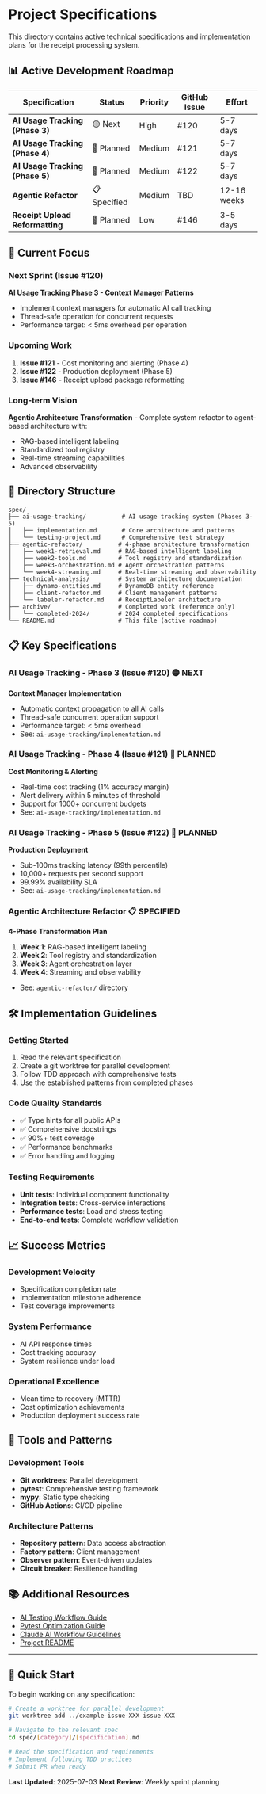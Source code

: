 # Project Specifications

This directory contains active technical specifications and implementation plans for the receipt processing system.

## 📊 Active Development Roadmap

| Specification | Status | Priority | GitHub Issue | Effort |
|---------------|--------|----------|--------------|---------|
| **AI Usage Tracking (Phase 3)** | 🟡 Next | High | #120 | 5-7 days |
| **AI Usage Tracking (Phase 4)** | 🔴 Planned | Medium | #121 | 5-7 days |
| **AI Usage Tracking (Phase 5)** | 🔴 Planned | Medium | #122 | 5-7 days |
| **Agentic Refactor** | 📋 Specified | Medium | TBD | 12-16 weeks |
| **Receipt Upload Reformatting** | 🔴 Planned | Low | #146 | 3-5 days |

## 🎯 Current Focus

### **Next Sprint (Issue #120)**
**AI Usage Tracking Phase 3 - Context Manager Patterns**
- Implement context managers for automatic AI call tracking
- Thread-safe operation for concurrent requests
- Performance target: < 5ms overhead per operation

### **Upcoming Work**
1. **Issue #121** - Cost monitoring and alerting (Phase 4)
2. **Issue #122** - Production deployment (Phase 5)
3. **Issue #146** - Receipt upload package reformatting

### **Long-term Vision**
**Agentic Architecture Transformation** - Complete system refactor to agent-based architecture with:
- RAG-based intelligent labeling
- Standardized tool registry
- Real-time streaming capabilities
- Advanced observability

## 📁 Directory Structure

```
spec/
├── ai-usage-tracking/          # AI usage tracking system (Phases 3-5)
│   ├── implementation.md       # Core architecture and patterns
│   └── testing-project.md      # Comprehensive test strategy
├── agentic-refactor/          # 4-phase architecture transformation
│   ├── week1-retrieval.md     # RAG-based intelligent labeling
│   ├── week2-tools.md         # Tool registry and standardization
│   ├── week3-orchestration.md # Agent orchestration patterns
│   └── week4-streaming.md     # Real-time streaming and observability
├── technical-analysis/        # System architecture documentation
│   ├── dynamo-entities.md     # DynamoDB entity reference
│   ├── client-refactor.md     # Client management patterns
│   └── labeler-refactor.md    # ReceiptLabeler architecture
├── archive/                   # Completed work (reference only)
│   └── completed-2024/        # 2024 completed specifications
└── README.md                  # This file (active roadmap)
```

## 📋 Key Specifications

### **AI Usage Tracking - Phase 3 (Issue #120)** 🟡 NEXT
**Context Manager Implementation**
- Automatic context propagation to all AI calls
- Thread-safe concurrent operation support
- Performance target: < 5ms overhead
- See: `ai-usage-tracking/implementation.md`

### **AI Usage Tracking - Phase 4 (Issue #121)** 🔴 PLANNED
**Cost Monitoring & Alerting**
- Real-time cost tracking (1% accuracy margin)
- Alert delivery within 5 minutes of threshold
- Support for 1000+ concurrent budgets
- See: `ai-usage-tracking/implementation.md`

### **AI Usage Tracking - Phase 5 (Issue #122)** 🔴 PLANNED
**Production Deployment**
- Sub-100ms tracking latency (99th percentile)
- 10,000+ requests per second support
- 99.99% availability SLA
- See: `ai-usage-tracking/implementation.md`

### **Agentic Architecture Refactor** 📋 SPECIFIED
**4-Phase Transformation Plan**
1. **Week 1**: RAG-based intelligent labeling
2. **Week 2**: Tool registry and standardization
3. **Week 3**: Agent orchestration layer
4. **Week 4**: Streaming and observability
- See: `agentic-refactor/` directory

## 🛠 Implementation Guidelines

### **Getting Started**
1. Read the relevant specification
2. Create a git worktree for parallel development
3. Follow TDD approach with comprehensive tests
4. Use the established patterns from completed phases

### **Code Quality Standards**
- ✅ Type hints for all public APIs
- ✅ Comprehensive docstrings
- ✅ 90%+ test coverage
- ✅ Performance benchmarks
- ✅ Error handling and logging

### **Testing Requirements**
- **Unit tests**: Individual component functionality
- **Integration tests**: Cross-service interactions
- **Performance tests**: Load and stress testing
- **End-to-end tests**: Complete workflow validation

## 📈 Success Metrics

### **Development Velocity**
- Specification completion rate
- Implementation milestone adherence
- Test coverage improvements

### **System Performance**
- AI API response times
- Cost tracking accuracy
- System resilience under load

### **Operational Excellence**
- Mean time to recovery (MTTR)
- Cost optimization achievements
- Production deployment success rate

## 🔧 Tools and Patterns

### **Development Tools**
- **Git worktrees**: Parallel development
- **pytest**: Comprehensive testing framework
- **mypy**: Static type checking
- **GitHub Actions**: CI/CD pipeline

### **Architecture Patterns**
- **Repository pattern**: Data access abstraction
- **Factory pattern**: Client management
- **Observer pattern**: Event-driven updates
- **Circuit breaker**: Resilience handling

## 📚 Additional Resources

- [AI Testing Workflow Guide](../docs/ai-testing-workflow.md)
- [Pytest Optimization Guide](../docs/pytest-optimization-guide.md)
- [Claude AI Workflow Guidelines](../CLAUDE.md)
- [Project README](../README.md)

---

## 🚀 Quick Start

To begin working on any specification:

```bash
# Create a worktree for parallel development
git worktree add ../example-issue-XXX issue-XXX

# Navigate to the relevant spec
cd spec/[category]/[specification].md

# Read the specification and requirements
# Implement following TDD practices
# Submit PR when ready
```

**Last Updated**: 2025-07-03
**Next Review**: Weekly sprint planning
